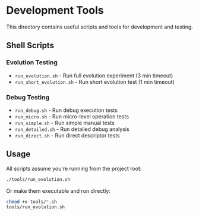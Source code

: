 # Development Tools

This directory contains useful scripts and tools for development and testing.

## Shell Scripts

### Evolution Testing
- `run_evolution.sh` - Run full evolution experiment (3 min timeout)
- `run_short_evolution.sh` - Run short evolution test (1 min timeout)

### Debug Testing  
- `run_debug.sh` - Run debug execution tests
- `run_micro.sh` - Run micro-level operation tests
- `run_simple.sh` - Run simple manual tests
- `run_detailed.sh` - Run detailed debug analysis
- `run_direct.sh` - Run direct descriptor tests

## Usage

All scripts assume you're running from the project root:
```bash
./tools/run_evolution.sh
```

Or make them executable and run directly:
```bash
chmod +x tools/*.sh
tools/run_evolution.sh
```